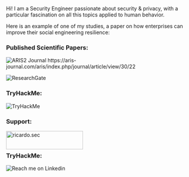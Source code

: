 Hi! I am a Security Engineer passionate about security & privacy, with a particular fascination on all this topics applied to human behavior. 

Here is an example of one of my studies, a paper on how enterprises can improve their social engineering resilience:

<h3 align="left">Published Scientific Papers:</h3>
<p align="left"> <img src="https://aris-journal.com/aris/index.php/journal/article/view/30/22" alt="ARIS2 Journal"> https://aris-journal.com/aris/index.php/journal/article/view/30/22
<p align="left"> <img src="https://www.researchgate.net/publication/376315901_Improving_Social_Engineering_Resilience_In_Enterprises_A_Systematic_Literature_Review?_sg=UjTtlY3BgZKqPhV2h6-DN13C1Zanq78mL4TZswZGbAuLp3BKR2E_ISvBTsLa2M-4eGSZXoMfg-BC2ig&_tp=eyJjb250ZXh0Ijp7ImZpcnN0UGFnZSI6Il9kaXJlY3QiLCJwYWdlIjoiX2RpcmVjdCJ9fQ" alt="ResearchGate">


<h3 align="left">TryHackMe:</h3>
<p align="left"> <img src="https://tryhackme-badges.s3.amazonaws.com/onionpod.png" alt="TryHackMe">

<h3 align="left">Support:</h3>
<p><a href="https://www.buymeacoffee.com/ricardo.sec"> <img align="left" src="https://cdn.buymeacoffee.com/buttons/v2/default-yellow.png" height="50" width="210" alt="ricardo.sec" /></a></p><br><br>


<h3 align="left">TryHackMe:</h3>
<p align="left"> <img src="https://www.linkedin.com/in/ric9rdo/" alt="Reach me on Linkedin">
